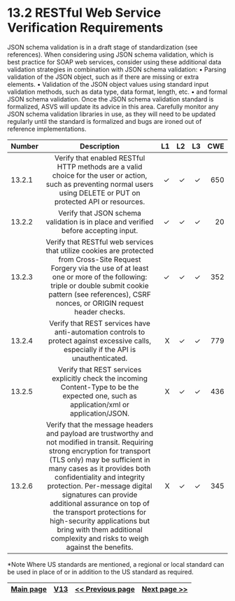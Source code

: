 # 13.2 RESTful Web Service Verification Requirements

JSON schema validation is in a draft stage of standardization (see references). When considering using JSON schema validation, which is best practice for SOAP web services, consider using these additional data validation strategies in combination with JSON schema validation:
•	Parsing validation of the JSON object, such as if there are missing or extra elements.
•	Validation of the JSON object values using standard input validation methods, such as data type, data format, length, etc.
•	and formal JSON schema validation.
Once the JSON schema validation standard is formalized, ASVS will update its advice in this area. Carefully monitor any JSON schema validation libraries in use, as they will need to be updated regularly until the standard is formalized and bugs are ironed out of reference implementations.

| Number       | Description     | L1    		| L2         | L3 		   | CWE		|
| :------------- | :----------: | -----------: | -----------:|-----------:| -----------:|
| 13.2.1 | Verify that enabled RESTful HTTP methods are a valid choice for the user or action, such as preventing normal users using DELETE or PUT on protected API or resources.| ✓   | ✓   | ✓   | 650 |
| 13.2.2 | Verify that JSON schema validation is in place and verified before accepting input.| ✓   | ✓   | ✓   | 20 |
| 13.2.3 | Verify that RESTful web services that utilize cookies are protected from Cross-Site Request Forgery via the use of at least one or more of the following: triple or double submit cookie pattern (see references), CSRF nonces, or ORIGIN request header checks.| ✓   | ✓   | ✓   | 352
| 13.2.4 | Verify that REST services have anti-automation controls to protect against excessive calls, especially if the API is unauthenticated.| X   | ✓   | ✓   | 779
| 13.2.5 | Verify that REST services explicitly check the incoming Content-Type to be the expected one, such as application/xml or application/JSON.| X   | ✓   | ✓   | 436
| 13.2.6 | Verify that the message headers and payload are trustworthy and not modified in transit. Requiring strong encryption for transport (TLS only) may be sufficient in many cases as it provides both confidentiality and integrity protection. Per-message digital signatures can provide additional assurance on top of the transport protections for high-security applications but bring with them additional complexity and risks to weigh against the benefits.| X   | ✓   | ✓   | 345

*Note
Where US standards are mentioned, a regional or local standard can be used in place of or in addition to the US standard as required.

[Main page](../README.md) | [V13](README.md) | [<< Previous page](v13.1_Generic_Web_Service_Security_Verification_Requirements.md) |  [Next page >>](v13.3_SOAP_Web_Service_Verification_Requirements.md)
| --- | --- | --- | --- |
